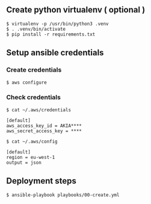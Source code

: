 ## Create python virtualenv ( optional )
```
$ virtualenv -p /usr/bin/python3 .venv
$ . .venv/bin/activate
$ pip install -r requirements.txt
```

## Setup ansible credentials

### Create credentials
```
$ aws configure
```

### Check credentials
```
$ cat ~/.aws/credentials 

[default]
aws_access_key_id = AKIA****
aws_secret_access_key = ****

$ cat ~/.aws/config 

[default]
region = eu-west-1
output = json
```

## Deployment steps
```
$ ansible-playbook playbooks/00-create.yml
```

